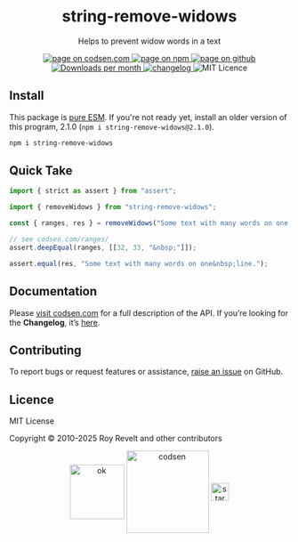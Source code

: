 <h1 align="center">string-remove-widows</h1>

<p align="center">Helps to prevent widow words in a text</p>

<p align="center">
  <a href="https://codsen.com/os/string-remove-widows" rel="nofollow noreferrer noopener">
    <img src="https://img.shields.io/badge/-codsen-blue?style=flat-square" alt="page on codsen.com">
  </a>
  <a href="https://www.npmjs.com/package/string-remove-widows" rel="nofollow noreferrer noopener">
    <img src="https://img.shields.io/badge/-npm-blue?style=flat-square" alt="page on npm">
  </a>
  <a href="https://github.com/codsen/codsen/tree/main/packages/string-remove-widows" rel="nofollow noreferrer noopener">
    <img src="https://img.shields.io/badge/-github-blue?style=flat-square" alt="page on github">
  </a>
  <a href="https://npmcharts.com/compare/string-remove-widows?interval=30" rel="nofollow noreferrer noopener" target="_blank">
    <img src="https://img.shields.io/npm/dm/string-remove-widows.svg?style=flat-square" alt="Downloads per month">
  </a>
  <a href="https://codsen.com/os/string-remove-widows/changelog" rel="nofollow noreferrer noopener">
    <img src="https://img.shields.io/badge/changelog-here-brightgreen?style=flat-square" alt="changelog">
  </a>
  <img src="https://img.shields.io/badge/licence-MIT-brightgreen.svg?style=flat-square" alt="MIT Licence">
</p>

## Install

This package is [pure ESM](https://gist.github.com/sindresorhus/a39789f98801d908bbc7ff3ecc99d99c). If you're not ready yet, install an older version of this program, 2.1.0 (`npm i string-remove-widows@2.1.0`).

```bash
npm i string-remove-widows
```

## Quick Take

```js
import { strict as assert } from "assert";

import { removeWidows } from "string-remove-widows";

const { ranges, res } = removeWidows("Some text with many words on one line.");

// see codsen.com/ranges/
assert.deepEqual(ranges, [[32, 33, "&nbsp;"]]);

assert.equal(res, "Some text with many words on one&nbsp;line.");
```

## Documentation

Please [visit codsen.com](https://codsen.com/os/string-remove-widows/) for a full description of the API. If you’re looking for the **Changelog**, it’s [here](https://github.com/codsen/codsen/blob/main/packages/string-remove-widows/CHANGELOG.md).

## Contributing

To report bugs or request features or assistance, [raise an issue](https://github.com/codsen/codsen/issues/new/choose) on GitHub.

## Licence

MIT License

Copyright © 2010-2025 Roy Revelt and other contributors

<p align="center"><img src="https://codsen.com/images/png-codsen-ok.png" width="98" alt="ok" align="center"> <img src="https://codsen.com/images/png-codsen-1.png" width="148" alt="codsen" align="center"> <img src="https://codsen.com/images/png-codsen-star-small.png" width="32" alt="star" align="center"></p>
